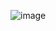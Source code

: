 ![image](https://github.com/thilini-maheshika/todo_app/assets/84009903/5adf19a9-a4cd-47e9-b889-acad2e422c86)

